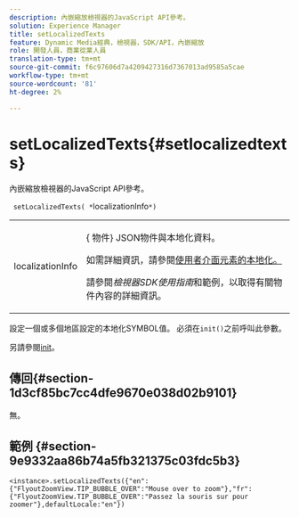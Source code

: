 ```yaml
---
description: 內嵌縮放檢視器的JavaScript API參考。
solution: Experience Manager
title: setLocalizedTexts
feature: Dynamic Media經典，檢視器，SDK/API，內嵌縮放
role: 開發人員，商業從業人員
translation-type: tm+mt
source-git-commit: f6c97606d7a4209427316d7367013ad9585a5cae
workflow-type: tm+mt
source-wordcount: '81'
ht-degree: 2%

---
```



# setLocalizedTexts{#setlocalizedtexts}

內嵌縮放檢視器的JavaScript API參考。

` setLocalizedTexts( *`localizationInfo`*)`

<table id="table_896DFF34A68A403DB93A6D597461A573"> 
 <tbody> 
  <tr> 
   <td colname="col1"> <p> <span class="codeph"> <span class="varname"> localizationInfo  </span> </span> </p> </td> 
   <td colname="col2"> <p> { <span class="codeph">物件</span>} JSON物件與本地化資料。 </p> <p>如需詳細資訊，請參閱<a href="../../../c-html5-s7-aem-asset-viewers/c-html5-inlinezoom-viewer-about/c-html5-inlinezoom-viewer-localization.md#concept-6c8e58c611934e93ae3f211f46e15c27" format="dita" scope="local">使用者介面元素的本地化。</a> </p> <p>請參閱<i>檢視器SDK使用指南</i>和範例，以取得有關物件內容的詳細資訊。 </p> </td> 
  </tr> 
 </tbody> 
</table>

設定一個或多個地區設定的本地化SYMBOL值。 必須在`init()`之前呼叫此參數。

另請參閱[init](../../../c-html5-s7-aem-asset-viewers/c-html5-video-reference/c-html5-video-viewer-20-javascriptapiref/r-html5-video-viewer-20-javascriptapiref-init.md#reference-3b570ba8b35045d6b30fb178c21a66c6)。

## 傳回{#section-1d3cf85bc7cc4dfe9670e038d02b9101}

無。

## 範例 {#section-9e9332aa86b74a5fb321375c03fdc5b3}

```
<instance>.setLocalizedTexts({"en":{"FlyoutZoomView.TIP_BUBBLE_OVER":"Mouse over to zoom"},"fr":{"FlyoutZoomView.TIP_BUBBLE_OVER":"Passez la souris sur pour zoomer"},defaultLocale:"en"})
```

